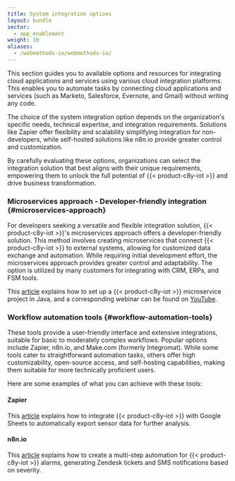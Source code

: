 ```yaml
---
title: System integration options
layout: bundle
sector:
  - app_enablement
weight: 10
aliases:
  - /webmethods-io/webmethods-io/
---
```


This section guides you to available options and resources for integrating cloud applications and services using various cloud integration platforms. This enables you to automate tasks by connecting cloud applications and services (such as Marketo, Salesforce, Evernote, and Gmail) without writing any code.

The choice of the system integration option depends on the organization's specific needs, technical expertise, and integration requirements. Solutions like Zapier offer flexibility and scalability simplifying integration for non-developers, while self-hosted solutions like n8n.io provide greater control and customization.  

By carefully evaluating these options, organizations can select the integration solution that best aligns with their unique requirements, empowering them to unlock the full potential of {{< product-c8y-iot >}} and drive business transformation.

### Microservices approach - Developer-friendly integration {#microservices-approach}

For developers seeking a versatile and flexible integration solution, {{< product-c8y-iot >}}'s microservices approach offers a developer-friendly solution. This method involves creating microservices that connect {{< product-c8y-iot >}} to external systems, allowing for customized data exchange and automation. While requiring initial development effort, the microservices approach provides greater control and adaptability. The option is utilized by many customers for integrating with CRM, ERPs, and FSM tools.

This [article](https://tech.forums.softwareag.com/t/jump-start-your-next-cumulocity-microservice-project-in-java/257641) explains how to set up a {{< product-c8y-iot >}} microservice project in Java, and a corresponding webinar can be found on [YouTube](https://www.youtube.com/watch?v=2j21ULZbtlg).

### Workflow automation tools {#workflow-automation-tools}

These tools provide a user-friendly interface and extensive integrations, suitable for basic to moderately complex workflows. Popular options include Zapier, n8n.io, and Make.com (formerly Integromat). While some tools cater to straightforward automation tasks, others offer high customizability, open-source access, and self-hosting capabilities, making them suitable for more technically proficient users.  

Here are some examples of what you can achieve with these tools:

#### Zapier

This [article](https://tech.forums.softwareag.com/t/cumulocity-iot-google-spreadsheet-no-code-integration-guide/287731&) explains how to integrate {{< product-c8y-iot >}} with Google Sheets to automatically export sensor data for further analysis.

#### n8n.io

This [article]( https://tech.forums.softwareag.com/t/integration-guide-sending-cumulocity-iot-alarms-to-zendisk-twilio-using-n8n/288085) explains how to create a multi-step automation for {{< product-c8y-iot >}} alarms, generating Zendesk tickets and SMS notifications based on severity.
